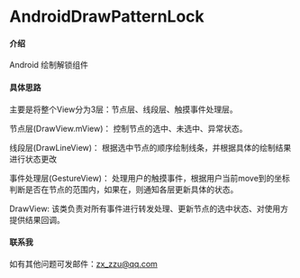 # AndroidDrawPatternLock

#### 介绍
Android 绘制解锁组件

#### 具体思路

主要是将整个View分为3层：节点层、线段层、触摸事件处理层。

节点层(DrawView.mView)： 控制节点的选中、未选中、异常状态。

线段层(DrawLineView)： 根据选中节点的顺序绘制线条，并根据具体的绘制结果进行状态更改

事件处理层(GestureView)： 处理用户的触摸事件，根据用户当前move到的坐标判断是否在节点的范围内，如果在，则通知各层更新具体的状态。

DrawView: 该类负责对所有事件进行转发处理、更新节点的选中状态、对使用方提供结果回调。

#### 联系我
如有其他问题可发邮件：zx_zzu@qq.com
